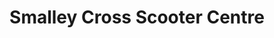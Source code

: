 ---
title: "Smalley Cross Scooter Centre"
url: /ilkeston/smalley-cross-scooter-centre/
shop: Motorrad
---